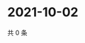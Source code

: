 # 2021-10-02

共 0 条

<!-- BEGIN WEIBO -->
<!-- 最后更新时间 Sat Oct 02 2021 02:12:43 GMT+0800 (China Standard Time) -->

<!-- END WEIBO -->
